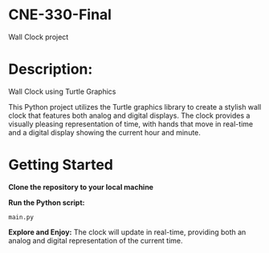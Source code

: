 # CNE-330-Final
Wall Clock project

# Description: 
 Wall Clock using Turtle Graphics

This Python project utilizes the Turtle graphics library to create a stylish wall clock that 
features both analog and digital displays. The clock provides a visually pleasing 
representation of time, with hands that move in real-time and a digital display showing 
the current hour and minute.


# Getting Started

**Clone the repository to your local machine**

**Run the Python script:**

 ``` 
 main.py
 ```

**Explore and Enjoy:** 
The clock will update in real-time, providing both an analog and digital representation of the current time.





